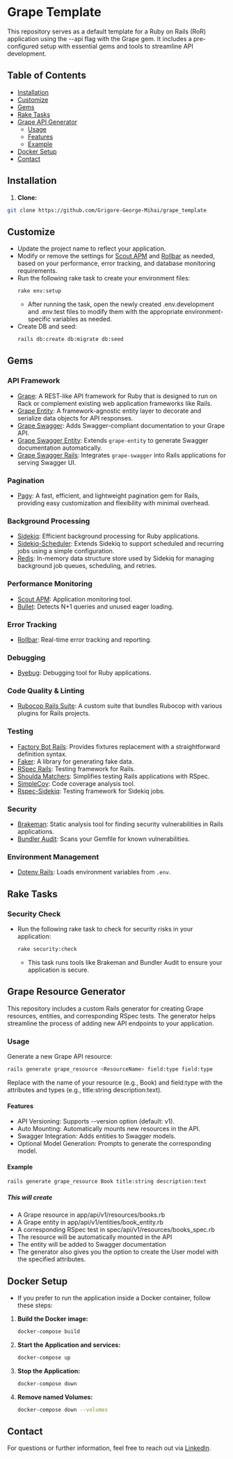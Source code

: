 # Grape Template

This repository serves as a default template for a Ruby on Rails (RoR) application using the --api flag with the Grape gem. It includes a pre-configured setup with essential gems and tools to streamline API development.

## Table of Contents

- [Installation](#installation)
- [Customize](#customize)
- [Gems](#gems)
- [Rake Tasks](#rake-tasks)
- [Grape API Generator](#grape-api-generator)
  - [Usage](#usage)
  - [Features](#features)
  - [Example](#example)
- [Docker Setup](#docker-setup)
- [Contact](#contact)

## Installation

1. **Clone:**

```bash
git clone https://github.com/Grigore-George-Mihai/grape_template
```

## Customize

- Update the project name to reflect your application.
- Modify or remove the settings for [Scout APM](https://github.com/scoutapp/scout_apm_ruby) and [Rollbar](https://github.com/rollbar/rollbar-gem) as needed, based on your performance, error tracking, and database monitoring requirements.
- Run the following rake task to create your environment files:
    ```bash
    rake env:setup
    ````
  - After running the task, open the newly created .env.development and .env.test files to modify them with the appropriate environment-specific variables as needed.
- Create DB and seed:
    ```bash
    rails db:create db:migrate db:seed
    ````

## Gems

### API Framework
- [Grape](https://github.com/ruby-grape/grape): A REST-like API framework for Ruby that is designed to run on Rack or complement existing web application frameworks like Rails.
- [Grape Entity](https://github.com/ruby-grape/grape-entity): A framework-agnostic entity layer to decorate and serialize data objects for API responses.
- [Grape Swagger](https://github.com/ruby-grape/grape-swagger): Adds Swagger-compliant documentation to your Grape API.
- [Grape Swagger Entity](https://github.com/ruby-grape/grape-swagger-entity): Extends `grape-entity` to generate Swagger documentation automatically.
- [Grape Swagger Rails](https://github.com/ruby-grape/grape-swagger-rails): Integrates `grape-swagger` into Rails applications for serving Swagger UI.

### Pagination
- [Pagy](https://github.com/ddnexus/pagy): A fast, efficient, and lightweight pagination gem for Rails, providing easy customization and flexibility with minimal overhead.

### Background Processing
- [Sidekiq](https://github.com/mperham/sidekiq): Efficient background processing for Ruby applications.
- [Sidekiq-Scheduler](https://github.com/moove-it/sidekiq-scheduler): Extends Sidekiq to support scheduled and recurring jobs using a simple configuration.
- [Redis](https://github.com/redis/redis-rb): In-memory data structure store used by Sidekiq for managing background job queues, scheduling, and retries.

### Performance Monitoring
- [Scout APM](https://github.com/scoutapp/scout_apm_ruby): Application monitoring tool.
- [Bullet](https://github.com/flyerhzm/bullet): Detects N+1 queries and unused eager loading.

### Error Tracking
- [Rollbar](https://github.com/rollbar/rollbar-gem): Real-time error tracking and reporting.

### Debugging
- [Byebug](https://github.com/deivid-rodriguez/byebug): Debugging tool for Ruby applications.

### Code Quality & Linting
- [Rubocop Rails Suite](https://github.com/Grigore-George-Mihai/rubocop-rails-suite): A custom suite that bundles Rubocop with various plugins for Rails projects.

### Testing
- [Factory Bot Rails](https://github.com/thoughtbot/factory_bot_rails): Provides fixtures replacement with a straightforward definition syntax.
- [Faker](https://github.com/faker-ruby/faker): A library for generating fake data.
- [RSpec Rails](https://github.com/rspec/rspec-rails): Testing framework for Rails.
- [Shoulda Matchers](https://github.com/thoughtbot/shoulda-matchers): Simplifies testing Rails applications with RSpec.
- [SimpleCov](https://github.com/simplecov-ruby/simplecov): Code coverage analysis tool.
- [Rspec-Sidekiq](https://github.com/philostler/rspec-sidekiq): Testing framework for Sidekiq jobs.

### Security
- [Brakeman](https://github.com/presidentbeef/brakeman): Static analysis tool for finding security vulnerabilities in Rails applications.
- [Bundler Audit](https://github.com/rubysec/bundler-audit): Scans your Gemfile for known vulnerabilities.

### Environment Management
- [Dotenv Rails](https://github.com/bkeepers/dotenv): Loads environment variables from `.env`.

## Rake Tasks

### Security Check
- Run the following rake task to check for security risks in your application:

    ```bash
    rake security:check
    ```

  - This task runs tools like Brakeman and Bundler Audit to ensure your application is secure.

## Grape Resource Generator

This repository includes a custom Rails generator for creating Grape resources, entities, and corresponding RSpec tests. 
The generator helps streamline the process of adding new API endpoints to your application.

### Usage

Generate a new Grape API resource:

```bash
rails generate grape_resource <ResourceName> field:type field:type
```
Replace <ResourceName> with the name of your resource (e.g., Book) and field:type with the attributes and types (e.g., title:string description:text).

#### Features
- API Versioning: Supports --version option (default: v1).
- Auto Mounting: Automatically mounts new resources in the API.
- Swagger Integration: Adds entities to Swagger models.
- Optional Model Generation: Prompts to generate the corresponding model.

#### Example

```bash
rails generate grape_resource Book title:string description:text
```

##### This will create
- A Grape resource in app/api/v1/resources/books.rb
- A Grape entity in app/api/v1/entities/book_entity.rb
- A corresponding RSpec test in spec/api/v1/resources/books_spec.rb
- The resource will be automatically mounted in the API
- The entity will be added to Swagger documentation
- The generator also gives you the option to create the User model with the specified attributes.

## Docker Setup
- If you prefer to run the application inside a Docker container, follow these steps:

1. **Build the Docker image:**

    ```bash
    docker-compose build
    ```

2. **Start the Application and services:**

    ```bash
    docker-compose up
    ```

3. **Stop the Application:**

    ```bash
    docker-compose down
    ```

4. **Remove named Volumes:**

    ```bash
    docker-compose down --volumes
    ```

## Contact

For questions or further information, feel free to reach out via [LinkedIn](https://www.linkedin.com/in/grigore-george-mihai-73981b86/).
